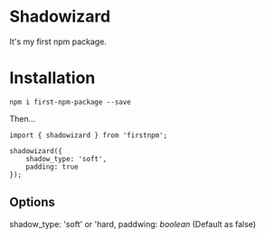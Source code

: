 # Shadowizard

It's my first npm package.

# Installation

`npm i first-npm-package --save`

Then...

```
import { shadowizard } from 'firstnpm';

shadowizard({
    shadow_type: 'soft',
    padding: true
});
```

## Options

shadow_type: 'soft' or 'hard,
paddwing: _boolean_ (Default as false)